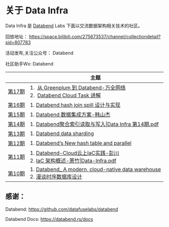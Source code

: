 # 关于 Data Infra

Data Infra 是 [Databend](https://github.com/datafuselabs/databend) Labs 下面以交流数据架构相关技术的社区。

回放地址： https://space.bilibili.com/275673537/channel/collectiondetail?sid=807783

活动发布,关注公众号： Databend

社区助手Wx:  Databend 

|                                                                                          | 主题                                                                                                                                                                                                                                                                                                                                                                                                                                                                              |
| ---------------------------------------------------------------------------------------- | ------------------------------------------------------------------------------------------------------------------------------------------------------------------------------------------------------------------------------------------------------------------------------------------------------------------------------------------------------------------------------------------------------------------------------------------------------------------------------- |
| [第17期](https://github.com/databendcn/data-infra/tree/main/%E7%AC%AC17%E6%9C%9F-20240120) | 1.  [从 Greenplum 到 Databend-万全网络](https://github.com/databendcn/data-infra/blob/main/%E7%AC%AC17%E6%9C%9F-20240120/%E4%BB%8E%20Greenplum%20%E5%88%B0%20Databend-%E4%B8%87%E5%85%A8%E7%BD%91%E7%BB%9C.pdf)   <br/>2.  [Databend Cloud Task 讲解](https://github.com/databendcn/data-infra/blob/main/%E7%AC%AC17%E6%9C%9F-20240120/Databend%20Cloud%20Task.pdf)                                                                                                                     |
| [第16期](https://github.com/databendcn/data-infra/tree/main/%E7%AC%AC16%E6%9C%9F-20231021) | 1. [Databend hash join spill 设计与实现](https://github.com/databendcn/data-infra/blob/main/%E7%AC%AC16%E6%9C%9F-20231021/Databend%20hash%20join%20spill%20%E8%AE%BE%E8%AE%A1%E4%B8%8E%E5%AE%9E%E7%8E%B0.pdf)                                                                                                                                                                                                                                                                        |
| [第15期](https://github.com/databendcn/data-infra/tree/main/%E7%AC%AC15%E6%9C%9F-20230909) | 1. [Databend 数据集成方案-韩山杰](https://github.com/databendcn/data-infra/blob/main/%E7%AC%AC15%E6%9C%9F-20230909/Databend%20%E6%95%B0%E6%8D%AE%E9%9B%86%E6%88%90%E6%96%B9%E6%A1%88-%E9%9F%A9%E5%B1%B1%E6%9D%B0%7CData%20Infra%20%E7%AC%AC%2015%E6%9C%9F.pdf)                                                                                                                                                                                                                           |
| [第14期](https://github.com/databendcn/data-infra/tree/main/%E7%AC%AC14%E6%9C%9F-20230722) | 1. [Databend聚合索引读取与写入\|Data Infra 第14期.pdf](https://github.com/databendcn/data-infra/blob/main/%E7%AC%AC14%E6%9C%9F-20230722/Databend%E8%81%9A%E5%90%88%E7%B4%A2%E5%BC%95%E8%AF%BB%E5%8F%96%E4%B8%8E%E5%86%99%E5%85%A5%7CData%20Infra%20%E7%AC%AC14%E6%9C%9F.pdf)                                                                                                                                                                                                               |
| [第13期](https://github.com/databendcn/data-infra/tree/main/%E7%AC%AC13%E6%9C%9F-20230701) | 1. [Databend  data sharding](https://github.com/databendcn/data-infra/blob/main/%E7%AC%AC13%E6%9C%9F-20230701/Databend%20%20data%20sharding%7CData-Infa.pdf)                                                                                                                                                                                                                                                                                                                    |
| [第12期](https://github.com/databendcn/data-infra/tree/main/%E7%AC%AC12%E6%9C%9F-20230603) | 1. [Databend‘s New hash table and parallel](https://github.com/databendcn/data-infra/blob/main/%E7%AC%AC12%E6%9C%9F-20230603/Databend%E2%80%98s%20New%20hash%20table%20and%20parallel%20finalize-%E5%BE%90%E9%87%91%E5%87%AF%7CData-Infra.pdf)                                                                                                                                                                                                                                  |
| [第11期](https://github.com/databendcn/data-infra/tree/main/%E7%AC%AC11%E6%9C%9F-20230513) | 1. [Databend-Cloud云上IaC实践-彭川](https://github.com/databendcn/data-infra/blob/main/%E7%AC%AC11%E6%9C%9F-20230513/Databend-Cloud%E4%BA%91%E4%B8%8AIaC%E5%AE%9E%E8%B7%B5-%E5%BD%AD%E5%B7%9D%7CData-Infra.pdf) <br/>2. [IaC 架构概述-萧竹\|Data-Infra.pdf](https://github.com/databendcn/data-infra/blob/main/%E7%AC%AC11%E6%9C%9F-20230513/IaC%20%E6%9E%B6%E6%9E%84%E6%A6%82%E8%BF%B0-%E8%90%A7%E7%AB%B9%7CData-Infra.pdf)                                                                |
| [第10期](https://github.com/databendcn/data-infra/tree/main/%E7%AC%AC10%E6%9C%9F-20230401) | 1. [Databend_ A modern, cloud-native data warehouse](https://github.com/databendcn/data-infra/blob/main/%E7%AC%AC10%E6%9C%9F-20230401/Databend_%20A%20modern%2C%20cloud-native%20data%20warehouse-%E9%9B%B7%E5%AE%87%7CData%20Infra.pdf) <br/>2. [漫谈时序数据库设计](https://github.com/databendcn/data-infra/blob/main/%E7%AC%AC10%E6%9C%9F-20230401/%E6%BC%AB%E8%B0%88%E6%97%B6%E5%BA%8F%E6%95%B0%E6%8D%AE%E5%BA%93%E8%AE%BE%E8%AE%A1-%E5%86%AF%E5%AE%B6%E7%BA%AF%7CData%20Infra.pdf) |

## 感谢：

Databend: https://github.com/datafuselabs/databend

Databend Docs: https://databend.rs/docs
